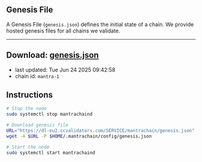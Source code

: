 ## Genesis File
A Genesis File (`genesis.json`) defines the initial state of a chain. We provide hosted genesis files for all chains we validate.

---
**Download: [genesis.json](https://dl-eu2.ccvalidators.com/SERVICE/mantrachain/genesis.json)**
---

- last updated: Tue Jun 24 2025 09:42:58
- chain id: `mantra-1`

## Instructions
```sh
# Stop the node
sudo systemctl stop mantrachaind

# Download genesis file
URL="https://dl-eu2.ccvalidators.com/SERVICE/mantrachain/genesis.json"
wget -4 $URL -P $HOME/.mantrachain/config/genesis.json

# Start the node
sudo systemctl start mantrachaind
```
